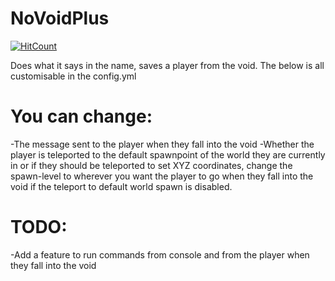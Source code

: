 # NoVoidPlus
[![HitCount](http://hits.dwyl.io/Zedstar16/NoVoidPlus.svg)](http://hits.dwyl.io/Zedstar16/NoVoidPlus)

Does what it says in the name, saves a player from the void.
The below is all customisable in the config.yml
# You can change:
-The message sent to the player when they fall into the void
-Whether the player is teleported to the default spawnpoint of the world they are currently in or if they should be teleported to set XYZ coordinates, change the spawn-level to wherever you want the player to go when they fall into the void if the teleport to default world spawn is disabled.

# TODO:
-Add a feature to run commands from console and from the player when they fall into the void
